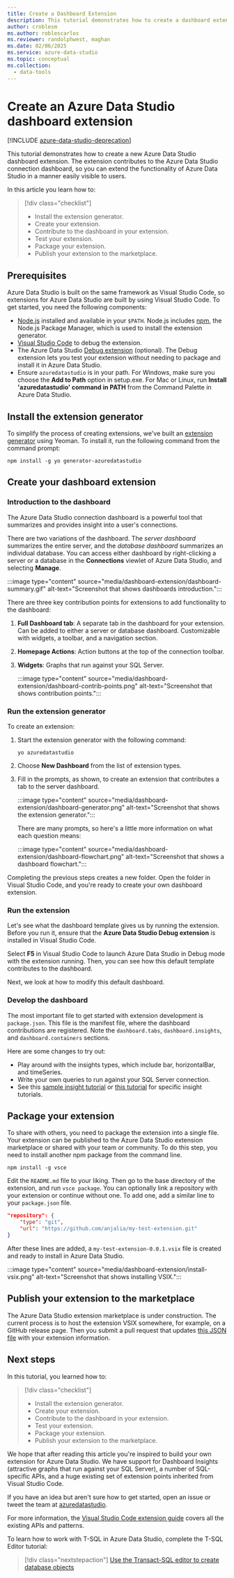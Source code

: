 ```yaml
---
title: Create a Dashboard Extension
description: This tutorial demonstrates how to create a dashboard extension to add custom functionality to Azure Data Studio.
author: croblesm
ms.author: roblescarlos
ms.reviewer: randolphwest, maghan
ms.date: 02/06/2025
ms.service: azure-data-studio
ms.topic: conceptual
ms.collection:
  - data-tools
---
```


# Create an Azure Data Studio dashboard extension

[!INCLUDE [azure-data-studio-deprecation](../includes/azure-data-studio-deprecation.md)]

This tutorial demonstrates how to create a new Azure Data Studio dashboard extension. The extension contributes to the Azure Data Studio connection dashboard, so you can extend the functionality of Azure Data Studio in a manner easily visible to users.

In this article you learn how to:

> [!div class="checklist"]
> - Install the extension generator.
> - Create your extension.
> - Contribute to the dashboard in your extension.
> - Test your extension.
> - Package your extension.
> - Publish your extension to the marketplace.

## Prerequisites

Azure Data Studio is built on the same framework as Visual Studio Code, so extensions for Azure Data Studio are built by using Visual Studio Code. To get started, you need the following components:

- [Node.js](https://nodejs.org) installed and available in your `$PATH`. Node.js includes [npm](https://www.npmjs.com/), the Node.js Package Manager, which is used to install the extension generator.
- [Visual Studio Code](https://code.visualstudio.com) to debug the extension.
- The Azure Data Studio [Debug extension](https://marketplace.visualstudio.com/items?itemName=ms-mssql.sqlops-debug) (optional). The Debug extension lets you test your extension without needing to package and install it in Azure Data Studio.
- Ensure `azuredatastudio` is in your path. For Windows, make sure you choose the **Add to Path** option in setup.exe. For Mac or Linux, run **Install 'azuredatastudio' command in PATH** from the Command Palette in Azure Data Studio.

## Install the extension generator

To simplify the process of creating extensions, we've built an [extension generator](https://code.visualstudio.com/docs/extensions/yocode) using Yeoman. To install it, run the following command from the command prompt:

```console
npm install -g yo generator-azuredatastudio
```

## Create your dashboard extension

### Introduction to the dashboard

The Azure Data Studio connection dashboard is a powerful tool that summarizes and provides insight into a user's connections.

There are two variations of the dashboard. The *server dashboard* summarizes the entire server, and the *database dashboard* summarizes an individual database. You can access either dashboard by right-clicking a server or a database in the **Connections** viewlet of Azure Data Studio, and selecting **Manage**.

:::image type="content" source="media/dashboard-extension/dashboard-summary.gif" alt-text="Screenshot that shows dashboards introduction.":::

There are three key contribution points for extensions to add functionality to the dashboard:

1. **Full Dashboard tab**: A separate tab in the dashboard for your extension. Can be added to either a server or database dashboard. Customizable with widgets, a toolbar, and a navigation section.
2. **Homepage Actions**: Action buttons at the top of the connection toolbar.
3. **Widgets**: Graphs that run against your SQL Server.

   :::image type="content" source="media/dashboard-extension/dashboard-contrib-points.png" alt-text="Screenshot that shows contribution points.":::

### Run the extension generator

To create an extension:

1. Start the extension generator with the following command:

   `yo azuredatastudio`

1. Choose **New Dashboard** from the list of extension types.

1. Fill in the prompts, as shown, to create an extension that contributes a tab to the server dashboard.

   :::image type="content" source="media/dashboard-extension/dashboard-generator.png" alt-text="Screenshot that shows the extension generator.":::

   There are many prompts, so here's a little more information on what each question means:

   :::image type="content" source="media/dashboard-extension/dashboard-flowchart.png" alt-text="Screenshot that shows a dashboard flowchart.":::

Completing the previous steps creates a new folder. Open the folder in Visual Studio Code, and you're ready to create your own dashboard extension.

### Run the extension

Let's see what the dashboard template gives us by running the extension. Before you run it, ensure that the **Azure Data Studio Debug extension** is installed in Visual Studio Code.

Select **F5** in Visual Studio Code to launch Azure Data Studio in Debug mode with the extension running. Then, you can see how this default template contributes to the dashboard.

Next, we look at how to modify this default dashboard.

### Develop the dashboard

The most important file to get started with extension development is `package.json`. This file is the manifest file, where the dashboard contributions are registered. Note the `dashboard.tabs`, `dashboard.insights`, and `dashboard.containers` sections.

Here are some changes to try out:

- Play around with the insights types, which include bar, horizontalBar, and timeSeries.
- Write your own queries to run against your SQL Server connection.
- See this [sample insight tutorial](../tutorial-qds-sql-server.md) or [this tutorial](../tutorial-table-space-sql-server.md) for specific insight tutorials.

## Package your extension

To share with others, you need to package the extension into a single file. Your extension can be published to the Azure Data Studio extension marketplace or shared with your team or community. To do this step, you need to install another npm package from the command line.

```console
npm install -g vsce
```

Edit the `README.md` file to your liking. Then go to the base directory of the extension, and run `vsce package`. You can optionally link a repository with your extension or continue without one. To add one, add a similar line to your `package.json` file.

```json
"repository": {
    "type": "git",
    "url": "https://github.com/anjalia/my-test-extension.git"
}
```

After these lines are added, a `my-test-extension-0.0.1.vsix` file is created and ready to install in Azure Data Studio.

:::image type="content" source="media/dashboard-extension/install-vsix.png" alt-text="Screenshot that shows installing VSIX.":::

## Publish your extension to the marketplace

The Azure Data Studio extension marketplace is under construction. The current process is to host the extension VSIX somewhere, for example, on a GitHub release page. Then you submit a pull request that updates [this JSON file](https://github.com/Microsoft/azuredatastudio/blob/release/extensions/extensionsGallery.json) with your extension information.

## Next steps

In this tutorial, you learned how to:
> [!div class="checklist"]
> - Install the extension generator.
> - Create your extension.
> - Contribute to the dashboard in your extension.
> - Test your extension.
> - Package your extension.
> - Publish your extension to the marketplace.

We hope that after reading this article you're inspired to build your own extension for Azure Data Studio. We have support for Dashboard Insights (attractive graphs that run against your SQL Server), a number of SQL-specific APIs, and a huge existing set of extension points inherited from Visual Studio Code.

If you have an idea but aren't sure how to get started, open an issue or tweet the team at [azuredatastudio](https://twitter.com/azuredatastudio).

For more information, the [Visual Studio Code extension guide](https://code.visualstudio.com/docs/extensions/overview) covers all the existing APIs and patterns.

To learn how to work with T-SQL in Azure Data Studio, complete the T-SQL Editor tutorial:

> [!div class="nextstepaction"]
> [Use the Transact-SQL editor to create database objects](../tutorial-sql-editor.md)
